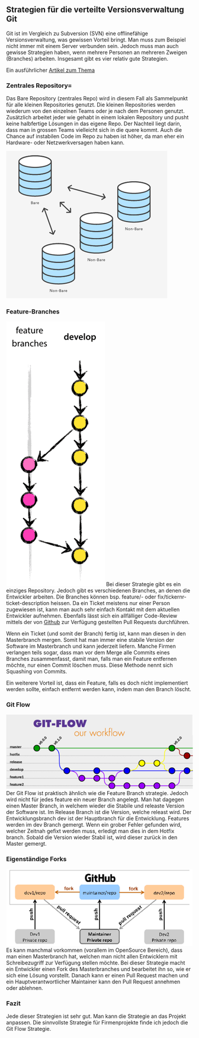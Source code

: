 ## Strategien für die verteilte Versionsverwaltung Git
Git ist im Vergleich zu Subversion (SVN) eine offlinefähige Versionsverwaltung, was gewissen Vorteil bringt. Man muss zum Beispiel nicht immer mit einem Server verbunden sein. Jedoch muss man auch gewisse Strategien haben, wenn mehrere Personen an mehreren Zweigen (Branches) arbeiten. Insgesamt gibt es vier relativ gute Strategien.


Ein ausführlicher [Artikel zum Thema](http://nvie.com/posts/a-successful-git-branching-model/)



### Zentrales Repository=
Das Bare Repository (zentrales Repo) wird in diesem Fall als Sammelpunkt für alle kleinen Repositories genutzt. Die kleinen Repositories werden wiederum von den einzelnen Teams oder je nach dem Personen genutzt. Zusätzlich arbeitet jeder wie gehabt in einem lokalen Repository und pusht keine halbfertige Lösungen in das eigene Repo. Der Nachteil liegt darin, dass man in grossen Teams vielleicht sich in die quere kommt. Auch die Chance auf instabilen Code im Repo zu haben ist höher, da man eher ein Hardware- oder Netzwerkversagen haben kann.


![No alt text available](/artikel/ct-programmieren/bare_repo.png)
### Feature-Branches
![No alt text available](/artikel/ct-programmieren/git-feature-branch.png)
Bei dieser Strategie gibt es ein einziges Repository. Jedoch gibt es verschiedenen Branches, an denen die Entwickler arbeiten. Die Branches können bsp. feature/- oder fix/tickernr-ticket-description heissen. Da ein Ticket meistens nur einer Person zugewiesen ist, kann man auch sehr einfach Kontakt mit dem aktuellen Entwickler aufnehmen. Ebenfalls lässt sich ein allfälliger Code-Review mittels der von [Github](https://www.github.com) zur Verfügung gestellten Pull Requests durchführen.


Wenn ein Ticket (und somit der Branch) fertig ist, kann man diesen in den Masterbranch mergen. Somit hat man immer eine stabile Version der Software im Masterbranch und kann jederzeit liefern. Manche Firmen verlangen teils sogar, dass man vor dem Merge alle Commits eines Branches zusammenfasst, damit man, falls man ein Feature entfernen möchte, nur einen Commit löschen muss. Diese Methode nennt sich Squashing von Commits.


Ein weiterere Vorteil ist, dass ein Feature, falls es doch nicht implementiert werden sollte, einfach entfernt werden kann, indem man den Branch löscht.














### Git Flow
![No alt text available](/artikel/ct-programmieren/git-flow.png)
Der Git Flow ist praktisch ähnlich wie die Feature Branch strategie. Jedoch wird nicht für jedes feature ein neuer Branch angelegt. Man hat dagegen einen Master Branch, in welchem wieder die Stabile und releaste Version der Software ist. Im Release Branch ist die Version, welche releast wird. Der Entwicklungsbranch dev ist der Hauptbranch für die Entwicklung. Features werden im dev Branch gemergt. Wenn ein grober Fehler gefunden wird, welcher Zeitnah gefixt werden muss, erledigt man dies in dem Hotfix branch. Sobald die Version wieder Stabil ist, wird dieser zurück in den Master gemergt.






### Eigenständige Forks
![No alt text available](/artikel/ct-programmieren/git-fork.png)
Es kann manchmal vorkommen (vorallem im OpenSource Bereich), dass man einen Masterbranch hat, welchen man nicht allen Entwicklern mit Schreibezugriff zur Verfügung stellen möchte. Bei dieser Strategie macht ein Entwickler einen Fork des Masterbranches und bearbeitet ihn so, wie er sich eine Lösung vorstellt. Danach kann er einen Pull Request machen und ein Hauptverantwortlicher Maintainer kann den Pull Request annehmen oder ablehnen.





### Fazit
Jede dieser Strategien ist sehr gut. Man kann die Strategie an das Projekt anpassen. Die sinnvollste Strategie für Firmenprojekte finde ich jedoch die Git Flow Strategie.